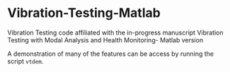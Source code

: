 # Vibration-Testing-Matlab
Vibration Testing code affiliated with the in-progress manuscript Vibration Testing with Modal Analysis and Health Monitoring- Matlab version

A demonstration of many of the features can be access by running the
script `vtdem`.
